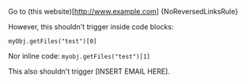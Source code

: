 Go to (this website)[http://www.example.com] {NoReversedLinksRule}

However, this shouldn't trigger inside code blocks:

    myObj.getFiles("test")[0]

Nor inline code: `myobj.getFiles("test")[1]`

This also shouldn't trigger \[INSERT EMAIL HERE\].

